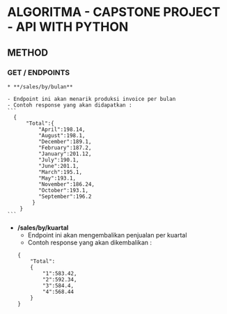 # **ALGORITMA - CAPSTONE PROJECT - API WITH PYTHON**

## **METHOD**

### **GET / ENDPOINTS**

```
* **/sales/by/bulan**
```
    - Endpoint ini akan menarik produksi invoice per bulan
    - Contoh response yang akan didapatkan :
    ```
      {
          "Total":{
              "April":198.14,
              "August":198.1,
              "December":189.1,
              "February":187.2,
              "January":201.12,
              "July":190.1,
              "June":201.1,
              "March":195.1,
              "May":193.1,
              "November":186.24,
              "October":193.1,
              "September":196.2
            }
        }
    ```

* **/sales/by/kuartal**
    - Endpoint ini akan mengembalikan penjualan per kuartal
    - Contoh response yang akan dikembalikan :
    ```
    {
        "Total":
        {
            "1":583.42,
            "2":592.34,
            "3":584.4,
            "4":568.44
        }
    }
    ```
